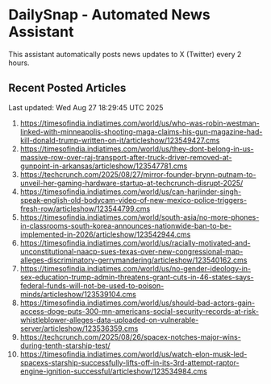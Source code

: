 # DailySnap - Automated News Assistant

This assistant automatically posts news updates to X (Twitter) every 2 hours.

## Recent Posted Articles

Last updated: Wed Aug 27 18:29:45 UTC 2025

1. https://timesofindia.indiatimes.com/world/us/who-was-robin-westman-linked-with-minneapolis-shooting-maga-claims-his-gun-magazine-had-kill-donald-trump-written-on-it/articleshow/123549427.cms
2. https://timesofindia.indiatimes.com/world/us/they-dont-belong-in-us-massive-row-over-raj-transport-after-truck-driver-removed-at-gunpoint-in-arkansas/articleshow/123547781.cms
3. https://techcrunch.com/2025/08/27/mirror-founder-brynn-putnam-to-unveil-her-gaming-hardware-startup-at-techcrunch-disrupt-2025/
4. https://timesofindia.indiatimes.com/world/us/can-harjinder-singh-speak-english-old-bodycam-video-of-new-mexico-police-triggers-fresh-row/articleshow/123544799.cms
5. https://timesofindia.indiatimes.com/world/south-asia/no-more-phones-in-classrooms-south-korea-announces-nationwide-ban-to-be-implemented-in-2026/articleshow/123542944.cms
6. https://timesofindia.indiatimes.com/world/us/racially-motivated-and-unconstitutional-naacp-sues-texas-over-new-congressional-map-alleges-discriminatory-gerrymandering/articleshow/123540162.cms
7. https://timesofindia.indiatimes.com/world/us/no-gender-ideology-in-sex-education-trump-admin-threatens-grant-cuts-in-46-states-says-federal-funds-will-not-be-used-to-poison-minds/articleshow/123539104.cms
8. https://timesofindia.indiatimes.com/world/us/should-bad-actors-gain-access-doge-puts-300-mn-americans-social-security-records-at-risk-whistleblower-alleges-data-uploaded-on-vulnerable-server/articleshow/123536359.cms
9. https://techcrunch.com/2025/08/26/spacex-notches-major-wins-during-tenth-starship-test/
10. https://timesofindia.indiatimes.com/world/us/watch-elon-musk-led-spacexs-starship-successfully-lifts-off-in-its-3rd-attempt-raptor-engine-ignition-successful/articleshow/123534984.cms

